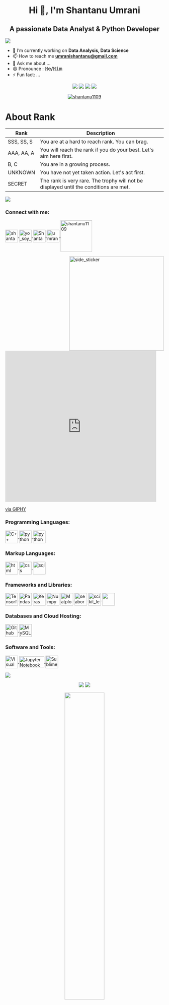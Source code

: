 <h1 align = "center"> Hi 👋, I'm Shantanu Umrani </h1>

<h2 align = "center"> A passionate Data Analyst & Python Developer </h2>

<a href="https://www.youtube.com/watch?v=dQw4w9WgXcQ"><img src="https://user-images.githubusercontent.com/73097560/115834477-dbab4500-a447-11eb-908a-139a6edaec5c.gif"></a>

- 🌱 I’m currently working on **Data Analysis, Data Science**
- 📫 How to reach me **umranishantanu@gmail.com**
- 💬 Ask me about ...
- 😄 Pronounce : **𝙷𝚎/𝙷𝚒𝚖**
- ⚡ Fun fact: ...

<p align="center">
 <img src="https://badges.pufler.dev/visits/shantanu1109/shantanu1109"/>
 <img src="https://badges.pufler.dev/years/shantanu1109"/>
 <img src="https://badges.pufler.dev/repos/shantanu1109"/>
 <img src="https://badges.pufler.dev/commits/monthly/shantanu1109"/>
</p>

<p align="center"> <a href="https://github.com/ryo-ma/github-profile-trophy"><img src="https://github-profile-trophy.vercel.app/?username=shantanu1109" alt="shantanu1109" /></a> </p>

# About Rank

|  Rank  |  Description  |
| ---- | ---- |
|  SSS, SS, S  | You are at a hard to reach rank. You can brag.  |
|  AAA, AA, A  | You will reach the rank if you do your best. Let's aim here first.  |
|  B, C  | You are in a growing process.  |
| UNKNOWN | You have not yet taken action. Let's act first. |
| SECRET | The rank is very rare. The trophy will not be displayed until the conditions are met. |

<a href="https://www.youtube.com/watch?v=dQw4w9WgXcQ"><img src="https://user-images.githubusercontent.com/73097560/115834477-dbab4500-a447-11eb-908a-139a6edaec5c.gif"></a>

<h3 align = "left"> Connect with me: </h3>
<p align = "left">
  <a href = "https://www.linkedin.com/in/shantanu-umrani-4137a1168/" target = "blank">
    <img align = "center" src = "https://img.icons8.com/fluency/96/000000/linkedin.png" alt = "shantanu-umrani" height = "40" width = "40"/>
  </a>
  <a href = "https://instagram.com/yo_soy_shantanu" target = "blank">
    <img align = "center" src = "https://img.icons8.com/fluency/96/000000/instagram-new.png" alt = "yo_soy_shantanu" height = "40" width = "40"/>
  </a>
  <a href = "https://twitter.com/ShantanuUmrani" target = "blank">
    <img align = "center" src="https://img.icons8.com/fluency/96/000000/twitter.png" alt = "ShantanuUmrani" height = "40" width = "40"/>
  </a> 
  <a href = "https://leetcode.com/umranishantanu" target = "blank">
    <img align = "center" src="https://raw.githubusercontent.com/rahuldkjain/github-profile-readme-generator/master/src/images/icons/Social/leet-code.svg" alt = "umranishantanu" height = "40" width = "40"/>
  </a> 
 <a href = "https://www.codechef.com/users/shantanu1109" target = "blank">
    <img align = "center" src="https://s3.amazonaws.com/codechef_shared/sites/all/themes/abessive/logo.svg" alt = "shantanu1109" height = "100" width = "100"/>
  </a> 

</p>            

<img align="right" width=300px height=300px alt="side_sticker" src="https://media.giphy.com/media/TEnXkcsHrP4YedChhA/giphy.gif" />

<iframe src="https://giphy.com/embed/uGz9OvQL8eSSu47pCi" width="480" height="480" frameBorder="0" class="giphy-embed" allowFullScreen></iframe><p><a href="https://giphy.com/gifs/nft-sphere-art-uGz9OvQL8eSSu47pCi">via GIPHY</a></p>

<h3 align = "left"> Programming Languages: </h3>
<p align = "left">
  <a href = " https://isocpp.org/ " target = "blank">
  <img align = "center" src="https://img.icons8.com/color/96/000000/c-plus-plus-logo.png" alt = "C++" height = "40" width = "40"/>
  </a> 
  <a href = " https://www.python.org/ " target = "blank">
  <img align = "center" src="https://img.icons8.com/color/96/000000/python--v1.png" alt = "python" height = "40" width = "40"/>
  </a>   
  <a href = " https://www.r-project.org/about.html " target = "blank">
  <img align = "center" src="https://img.icons8.com/windows/96/000000/r-project.png" alt = "python" height = "40" width = "40"/>
  </a>
</p>  

<h3 align = "left"> Markup Languages: </h3>
<p align = "left">
  <a href = " https://developer.mozilla.org/en-US/docs/Web/HTML " target = "blank">
  <img align = "center" src="https://img.icons8.com/color/96/000000/html-5--v1.png" alt = "html" height = "40" width = "40"/>
  </a>
   <a href = " https://developer.mozilla.org/en-US/docs/Web/CSS " target = "blank">
  <img align = "center" src="https://img.icons8.com/color/96/000000/css3.png" alt = "css" height = "40" width = "40"/>
  </a>
   <a href = " https://g.co/kgs/LpJMy4 " target = "blank">
  <img align = "center" src="https://img.icons8.com/color/96/000000/sql.png" alt = "sql" height = "40" width = "40"/>
  </a>
</p>

<h3 align = "left"> Frameworks and Libraries: </h3>
<p align = "left">
  <a href = " https://www.tensorflow.org/ " target = "blank">
  <img align = "center" src="https://img.icons8.com/color/96/000000/tensorflow.png" alt = "Tensorflow" height = "40" width = "40"/>
  </a>
  <a href = " https://pandas.pydata.org/ " target = "blank">
  <img align = "center" src="https://pandas.pydata.org/static/img/pandas_mark.svg" alt = "Pandas" height = "40" width = "40"/>
  </a>
  <a href = " https://keras.io/ " target = "blank">
  <img align = "center" src="https://upload.wikimedia.org/wikipedia/commons/thumb/a/ae/Keras_logo.svg/1200px-Keras_logo.svg.png" alt = "Keras" height = "40" width = "40"/>
  </a>
  <a href = " https://numpy.org/ " target = "blank">
  <img align = "center" src="https://encrypted-tbn0.gstatic.com/images?q=tbn:ANd9GcS2JRr92k_oDy42tMe3RPwfU0r_5Rk_S2jwlU2WphT94jFMCRCbjASEZ7j1wbD2CPOzx6w&usqp=CAU" alt = "Numpy" height = "40" width = "40"/>
  </a>
 <a href="https://matplotlib.org/" target="_blank">
 <img align  = "center" src="https://static.javatpoint.com/tutorial/matplotlib/images/matplotlib-tutorial.png" alt="Matplotlib" width="40" height="40"/> 
 </a>
 <a href="https://seaborn.pydata.org/" target="_blank">
  <img align = "center" src="https://pbs.twimg.com/media/EhGuwXWXgAEERcn.png" alt="seaborn" width="40" height="40"/> 
 </a>
  <a href="https://scikit-learn.org/" target="_blank">
   <img align = "center" src="https://upload.wikimedia.org/wikipedia/commons/0/05/Scikit_learn_logo_small.svg" alt="scikit_learn" width="40" height="40"/> 
 </a>
 <a href="https://www.scipy.org/" target= "blank"> 
  <img align = "center" src="https://miro.medium.com/max/400/1*ejeltApvDzDBB9izIwnyiQ.png" width="40" height="40"/> 
 </a>
</p> 

<h3 align = "left"> Databases and Cloud Hosting: </h3>
<p align = "left">
  <a href = " https://g.co/kgs/qAvAmE " target = "blank">
  <img align = "center" src="https://img.icons8.com/ios-filled/96/000000/github.png" alt = "Github" height = "40" width = "40"/>
  </a>
  <a href = " https://www.mysql.com/ " target = "blank">
  <img align = "center" src="https://img.icons8.com/fluency/96/000000/mysql-logo.png" alt = "MySQL" height = "40" width = "40"/>
  </a>
</p> 

<h3 align = "left"> Software and Tools: </h3>
<p align = "left">
   <a href = " https://visualstudio.microsoft.com/ " target = "blank">
  <img align = "center" src="https://img.icons8.com/fluency/96/000000/visual-studio-code-2019.png" alt = "Visual Studio" height = "40" width = "40"/>
  </a>
   <a href = " https://jupyter.org/ " target = "blank">
  <img align = "center" src="https://img.shields.io/badge/Jupyter-F37626.svg?logo=Jupyter&logoColor=white" alt = "Jupyter Notebook" height = "35" width = "80"/>
  </a>
    <a href = " https://www.sublimetext.com/ " target = "blank">
  <img align = "center" src="https://img.icons8.com/fluency/96/000000/sublime-text.png" alt = "Sublime Text Editor" height = "40" width = "40"/>
  </a>
</p>

<a href="https://www.youtube.com/watch?v=dQw4w9WgXcQ"><img src="https://user-images.githubusercontent.com/73097560/115834477-dbab4500-a447-11eb-908a-139a6edaec5c.gif"></a>
 
<p align = "center">
  <img src = "https://github-readme-stats.vercel.app/api?username=shantanu1109&show_icons=true&theme=radical&line_height=27">
 
  <img src = "https://github-readme-stats.vercel.app/api/top-langs/?username=shantanu1109&theme=radical">
 </p>
 
 <p align = "center">
<img width="50%" src="https://github-readme-streak-stats.herokuapp.com/?user=shantanu1109&show_icons=true&locale=en&layout=compact&theme=radical&line_height=0" />
</p> 



<a href="https://www.youtube.com/watch?v=dQw4w9WgXcQ"><img src="https://user-images.githubusercontent.com/73097560/115834477-dbab4500-a447-11eb-908a-139a6edaec5c.gif"></a>

<p align = "center">
 <img src="https://activity-graph.herokuapp.com/graph?username=shantanu1109&theme=dracula&layout=compact&title_color=FF69B4">
</p>  

<a href="https://www.youtube.com/watch?v=dQw4w9WgXcQ"><img src="https://user-images.githubusercontent.com/73097560/115834477-dbab4500-a447-11eb-908a-139a6edaec5c.gif"></a>

<h3 align = "center"> Snake Eating my Contribution Graph! </h3>

![snake gif](https://github.com/shantanu1109/shantanu1109/blob/output/github-contribution-grid-snake.gif) 

<a href="https://www.youtube.com/watch?v=dQw4w9WgXcQ"><img src="https://user-images.githubusercontent.com/73097560/115834477-dbab4500-a447-11eb-908a-139a6edaec5c.gif"></a>

<p align="center">
  Made with :heart: &nbsp;by Shantanu Umrani
  <br />
  <br />
  <img src="https://media.giphy.com/media/jpVnC65DmYeyRL4LHS/giphy.gif" width="20%">
</p>

